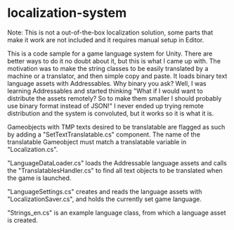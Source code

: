 # localization-system

Note: This is not a out-of-the-box localization solution, some parts that make it work are not included and it requires manual setup in Editor.

This is a code sample for a game language system for Unity. There are better ways to do it no doubt about it, but this is what I came up with. The motivation was to make the string classes to be easily translated by a machine or a translator, and then simple copy and paste. It loads binary text language assets with Addressables. Why binary you ask? Well, I was learning Addressables and started thinking "What if I would want to distribute the assets remotely? So to make them smaller I should probably use binary format instead of JSON!" I never ended up trying remote distribution and the system is convoluted, but it works so it is what it is.


Gameobjects with TMP texts desired to be translatable are flagged as such by adding a "SetTextTranslatable.cs" component. The name of the translatable Gameobject must match a translatable variable in "Localization.cs".

"LanguageDataLoader.cs" loads the Addressable language assets and calls the "TranslatablesHandler.cs" to find all text objects to be translated when the game is launched.

"LanguageSettings.cs" creates and reads the language assets with "LocalizationSaver.cs", and holds the currently set game language.

"Strings_en.cs" is an example language class, from which a language asset is created.
